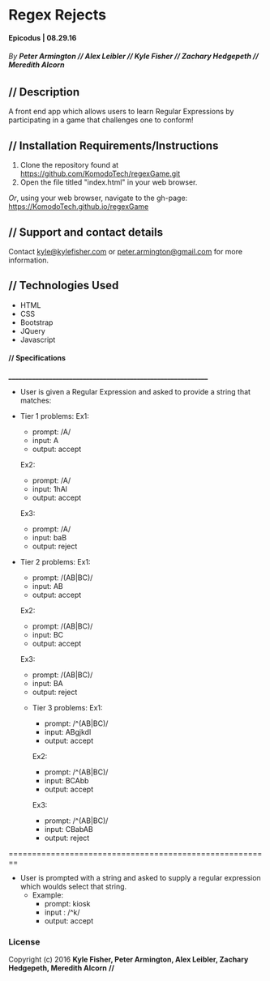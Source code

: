 # Regex Rejects

#### Epicodus | 08.29.16
###### _By **Peter Armington // Alex Leibler // Kyle Fisher // Zachary Hedgepeth // Meredith Alcorn**_

## **//** Description

A front end app which allows users to learn Regular Expressions by participating in a game that challenges one to conform!

## **//** Installation Requirements/Instructions

1. Clone the repository found at https://github.com/KomodoTech/regexGame.git
2. Open the file titled "index.html" in your web browser.

_Or_, using your web browser, navigate to the gh-page: https://KomodoTech.github.io/regexGame

## **//** Support and contact details

Contact kyle@kylefisher.com or peter.armington@gmail.com for more information.

## **//** Technologies Used

* HTML
* CSS
* Bootstrap
* JQuery
* Javascript

#### **//** **Specifications**
**___________________________________________________________**

* User is given a Regular Expression and asked to provide a string that matches:

* Tier 1 problems:
  Ex1:
    + prompt: /A/
    + input:  A
    + output: accept

  Ex2:
    + prompt: /A/
    + input: 1hAl
    + output: accept

  Ex3:
    + prompt: /A/
    + input: baB
    + output: reject

* Tier 2 problems:
  Ex1:
    + prompt: /(AB|BC)/
    + input: AB
    + output: accept

  Ex2:
    + prompt: /(AB|BC)/
    + input: BC
    + output: accept

  Ex3:
    + prompt: /(AB|BC)/
    + input: BA
    + output: reject

  * Tier 3 problems:
    Ex1:
      + prompt: /^(AB|BC)/
      + input: ABgjkdl
      + output: accept

    Ex2:
      + prompt: /^(AB|BC)/
      + input: BCAbb
      + output: accept

    Ex3:
      + prompt: /^(AB|BC)/
      + input: CBabAB
      + output: reject

========================================================

* User is prompted with a string and asked to supply a regular expression which woulds select that string.
  * Example:
    + prompt: kiosk
    + input : /^k/
    + output: accept

### License

Copyright (c) 2016 **Kyle Fisher, Peter Armington, Alex Leibler, Zachary Hedgepeth, Meredith Alcorn** **//**
